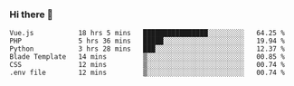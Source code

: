 ### Hi there 👋

<!--START_SECTION:waka-->

```text
Vue.js           18 hrs 5 mins   ████████████████░░░░░░░░░   64.25 %
PHP              5 hrs 36 mins   █████░░░░░░░░░░░░░░░░░░░░   19.94 %
Python           3 hrs 28 mins   ███░░░░░░░░░░░░░░░░░░░░░░   12.37 %
Blade Template   14 mins         ▒░░░░░░░░░░░░░░░░░░░░░░░░   00.85 %
CSS              12 mins         ▒░░░░░░░░░░░░░░░░░░░░░░░░   00.74 %
.env file        12 mins         ▒░░░░░░░░░░░░░░░░░░░░░░░░   00.74 %
```

<!--END_SECTION:waka-->

<!--
**Jonas-VanHaeken/Jonas-VanHaeken** is a ✨ _special_ ✨ repository because its `README.md` (this file) appears on your GitHub profile.

Here are some ideas to get you started:

- 🔭 I’m currently working on ...
- 🌱 I’m currently learning ...
- 👯 I’m looking to collaborate on ...
- 🤔 I’m looking for help with ...
- 💬 Ask me about ...
- 📫 How to reach me: ...
- 😄 Pronouns: ...
- ⚡ Fun fact: ...
-->
